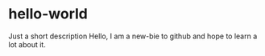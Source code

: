 # hello-world
Just a short description 
Hello, I am a new-bie to github and hope to learn a lot about it.
